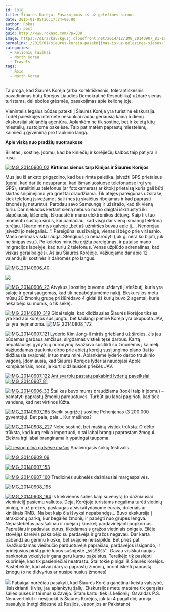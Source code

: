```yaml
---
id: 1018
title: Šiaurės Korėja. Pasakojimas iš už geležinės sienos
date: 2015-01-05T16:17:24+00:00
author: Rokas
layout: post
guid: http://www.rokaso.com/?p=838
image: https://d1ra7kav7kguzj.cloudfront.net/2014/12/IMG_20140907_81-1024x683.jpg
permalink: /2015/01/siaures-koreja-pasakojimas-is-uz-gelezines-sienos-3/
categories:
  - Kelionių laiškai
  - North Korea
  - Travels
tags:
  - Asia
  - North Korea
---
```

Ta proga, kad Šiaurės Korėja (arba korektiškesnis, tolerantiškesnis pavadinimas būtų Korėjos Liaudies Demokratinė Respublika) uždarė sienas turistams, dėl ebolos grėsmės, pasakojimas apie kelionę joje.

Vienintelis legalus būdas patekti į Šiaurės Korėja yra turistinė ekskursija. Todėl paieškojęs internete nesunkiai radau geriausią kainą 5 dienų ekskursijai siūlančią agentūra. Aplankėm ne tik sostinę, bet ir keletą kitų miestelių, sustojome pakelėse. Taip pat matėm paprastų miestelėnų, kaimiečių gyvenimą pro traukinio langą.

**Apie viską nuo pradžių nuotraukose**




Bilietas į sostinę. Įdomu, kad be kiniečių ir korėjiečių kalbos taip pat yra ir rusų.

 
 [![IMG_20140906_02](https://d1ra7kav7kguzj.cloudfront.net/2014/12/IMG_20140906_02-1024x683.jpg)](https://d1ra7kav7kguzj.cloudfront.net/2014/12/IMG_20140906_02.jpg)
 **Kirtimas sienos tarp Kinijos ir Šiaurės Korėjos**



 Mus jau iš anksto prigązdino, kad bus rimta paieška. Įsivežti GPS prietaisus (gerai, kad dar jie nesupranta, kad išmaniuosiuose telefonuose irgi yra GPS), satelitinius telefonus (ar fotokameras) ar kitokį prietaisą kuris gali būti skirtas šnipinėjimui yra griežtai draudžiama. Tik atėjęs pareigūnas užsirašė, kiek telefonų įsivežame į šalį (nes jų skaičius ribojamas ir kad paprasti žmonės jų neturėtu). Parodau savo Samsungą ir užsirašo, kad tik vieną turiu. Dar niekados kertant sieną nebuvo mano daigtai iškraustyti iki slapčiausių kišenėlių. Iškraustė ir mano elektronikos dėtuvę. Kaip tik tuo momentu sustojo širdis, kai pamačiau, kad visgi dar vieną išmanųjį telefoną turėjau. Iškarto mintys galvoje „bet aš užmiršęs buvau apie jį…. Nenorėjau įsivežti jo nelegaliai…“. Pareigūnai susižvalgė, vienas išbėgo prie viršesnio. Mano nerimas visdar auga. Stengiuos jo neparodyti (juk gi nėra ko bijoti, juk ne šnipas esu.). Po keletos minučių grįžta pareigūnas, ir pataisė mano imigracijos lapelyje, kad turiu 2 telefonus. Venas užplūdo adrenalinas, kad viskas gerai baigėsi. Aš jau Šiaurės Korėjoje. Važiuojame dar apie 12 valandų iki sostinės ir dairomės pro langus. 
 
 [![IMG_20140906_40](https://d1ra7kav7kguzj.cloudfront.net/2014/12/IMG_20140906_40-1024x683.jpg)](https://d1ra7kav7kguzj.cloudfront.net/2014/12/IMG_20140906_40.jpg) 

 
 [![](https://d1ra7kav7kguzj.cloudfront.net/2014/12/IMG_20140906_171-1024x683.jpg)](https://d1ra7kav7kguzj.cloudfront.net/2014/12/IMG_20140906_171.jpg) 

 
 [![IMG_20140906_23](https://d1ra7kav7kguzj.cloudfront.net/2014/12/IMG_20140906_23-1024x683.jpg)](https://d1ra7kav7kguzj.cloudfront.net/2014/12/IMG_20140906_23.jpg) 
Atvykus į sostinę buvome uždaryti į viešbutį, kuris yra saloje ir gerai saugomas, kad tik nepabėgtumėme naktį. Ekskursijos metu mūsų 20 žmonių grupę prižiūrėdavo 4 gidai (iš kurių buvo 2 agentai, kurie nekalbėjo su mumis, o tik sekė).
 
 [![IMG_20140910_319](https://d1ra7kav7kguzj.cloudfront.net/2014/12/IMG_20140910_319-1024x683.jpg)](https://d1ra7kav7kguzj.cloudfront.net/2014/12/IMG_20140910_319.jpg) 
Gidai teigia, kad didžiausias Šiaurės Korėjos tikslas yra kad abi korėjos susijungtu, bet kadangi pietinė Korėja yra okupuota JAV, tai yra neįmanoma. ![IMG_20140908_172](https://d1ra7kav7kguzj.cloudfront.net/2014/12/IMG_20140908_172-683x1024.jpg) 

 
 [![IMG_20140907_121](https://d1ra7kav7kguzj.cloudfront.net/2014/12/IMG_20140907_121-1024x683.jpg)](https://d1ra7kav7kguzj.cloudfront.net/2014/12/IMG_20140907_121.jpg) 
Lyderio Kim Jong-il mirtis griebianti už širdies. Jis jau būdamas garbaus amžiaus, sirgdamas vistiek tęsė darbus. Kartą nepaklausęs gydytojų nurodymų išvažiavo susitikti su žmonėmis į kaimelį. Važiuodamas traukiniu dirbo prie abiejų korėjų susijungimo plano (tai jo didžiausia svajonė), ir tuo metu mirė. Aplankėme lyderio darbo traukinio vagoną. Įdomiausia, kad Šiaurės Korėjos lyderiai naudojasi Apple kompiuteriais, nors jie kurti didžiausios priešės JAV. 
 
 [![IMG_20140907_122](https://d1ra7kav7kguzj.cloudfront.net/2014/12/IMG_20140907_122-1024x683.jpg)](https://d1ra7kav7kguzj.cloudfront.net/2014/12/IMG_20140907_122.jpg) 
[Ant svarbių pastatų pakabinti lyderių paveikslai.![IMG_20140907_81](https://d1ra7kav7kguzj.cloudfront.net/2014/12/IMG_20140907_81-1024x683.jpg)](https://d1ra7kav7kguzj.cloudfront.net/2014/12/IMG_20140907_81.jpg) 

 
 [![IMG_20140906_33](https://d1ra7kav7kguzj.cloudfront.net/2014/12/IMG_20140906_33-1024x683.jpg)](https://d1ra7kav7kguzj.cloudfront.net/2014/12/IMG_20140906_33.jpg) 
Štai kas buvo mums draudžiama (todėl taip ir įdomu) – pamatyti paprastų žmonių parduotuves. Turbūt jau labai pagirioti, kad tiek vandens, kad net virtinos lūžta.
 
 [![IMG_20140907_165](https://d1ra7kav7kguzj.cloudfront.net/2014/12/IMG_20140907_165-1024x683.jpg)](https://d1ra7kav7kguzj.cloudfront.net/2014/12/IMG_20140907_165.jpg) 
Sveiki sugrįžę į sostinę Pchenjanas (3 200 000 gyventojų). Bet pala, pala… Kur mašinos?
 
 [![IMG_20140908_227](https://d1ra7kav7kguzj.cloudfront.net/2014/12/IMG_20140908_227-683x1024.jpg)](https://d1ra7kav7kguzj.cloudfront.net/2014/12/IMG_20140908_227.jpg) 
Nebe sostinė, bet mašinų vistiek trūksta. O dėlto trūksta, kad kurą reikia importuoti, o tai labai brangu paprastam žmogui. Elektra irgi labai branginama ir ypatingai taupoma. 
 
 [![Tiesiog pilna gatvėse mašinį](https://d1ra7kav7kguzj.cloudfront.net/2014/12/IMG_20140908_198-683x1024.jpg)](https://d1ra7kav7kguzj.cloudfront.net/2014/12/IMG_20140908_198.jpg) 
Spalvingasis šokių festivalis.
 
 [![IMG_20140909_09](https://d1ra7kav7kguzj.cloudfront.net/2014/12/IMG_20140909_09-683x1024.jpg)](https://d1ra7kav7kguzj.cloudfront.net/2014/12/IMG_20140909_09.jpg)
 
 [![IMG_20140907_153](https://d1ra7kav7kguzj.cloudfront.net/2014/12/IMG_20140907_153-683x1024.jpg)](https://d1ra7kav7kguzj.cloudfront.net/2014/12/IMG_20140907_153.jpg) 

 
 [![IMG_20140907_160](https://d1ra7kav7kguzj.cloudfront.net/2014/12/IMG_20140907_160-683x1024.jpg)](https://d1ra7kav7kguzj.cloudfront.net/2014/12/IMG_20140907_160.jpg) 
Tradicinės suknelės dažniausiai margaspalvės.
 
 [![IMG_20140908_195](https://d1ra7kav7kguzj.cloudfront.net/2014/12/IMG_20140908_195-683x1024.jpg)](https://d1ra7kav7kguzj.cloudfront.net/2014/12/IMG_20140908_195.jpg) 

 
 [![IMG_20140908_194](https://d1ra7kav7kguzj.cloudfront.net/2014/12/IMG_20140908_194-1024x683.jpg)](https://d1ra7kav7kguzj.cloudfront.net/2014/12/IMG_20140908_194.jpg) 
Iš kiekvienos šalies kaip suvenyrą (o dažniausiai vienintelį) pasiemu valiutos. Deja, Korėjoje turistams negalima turėti vietinių pinigų, o už prekes, paslaugas atsiskaitydavome eurais, doleriais ar kiniškais RMB.  Na bet kaip čia išvyksi nepabandęs… Buvo ekskursija į atrakcionų parką, kur begalės žmonių ir pabėgti nuo grupės lengva. Nepastebėtas pasišalinau ir nuėjau į kioskelį pardavinėjanti popkornus. Paprašiau ir padaviau eurus, tikėdamasis grąžos vietiniais pnigais. Eilėje stovėjęs kareivis pakalbėjo su pardavėja ir gražos negavau. Dar karta pabandžiau gėrimu kioske, bet svajonė neišsipildė. Bet prieš pat išvažiuodamas viešbučio parduotuvėje paprašiau, pardavėjos išsigando, ir pridėjusios pirštą prie lūpos sušnipštė „šššŠŠšš“.  Gavau visiškai naujus banknotus vokelyje ir gana geru kursu pakeistus. Tereikėjo tik paslėpti kuprinėje, kad tik pasieniečiai neatrastu. Štai tokie pinigai iš Šiaurės Korėjos. Pastebėkite, kad atvaizdai yra paprastų žmonių, norint iškelti paprastą žmogų (o ne didvyrius ar nusipelnusius žmones) 
 
 [![](https://d1ra7kav7kguzj.cloudfront.net/2015/01/DSC07744-1023x682.jpg)](https://d1ra7kav7kguzj.cloudfront.net/2015/01/DSC07744.jpg) 
Pabaigai norėčiau pasakyti, kad Šiaurės Korėja ganėtinai keista valstybė, išsiskirianti iš visų jau aplankytų šalių. Ekskursijos metu matėme tik gerąsias šalies puses ir tai mus sužavėjo. Šitam kartui tiek iš kelionių. Osvaldas P.S. Nenuvertinkit ir nesijuokit iš Šiaurės Korėjos, juk tai 4 pagal didį armija pasaulyje (netgi didesnė už Rusijos, Japonijos ar Pakistano)